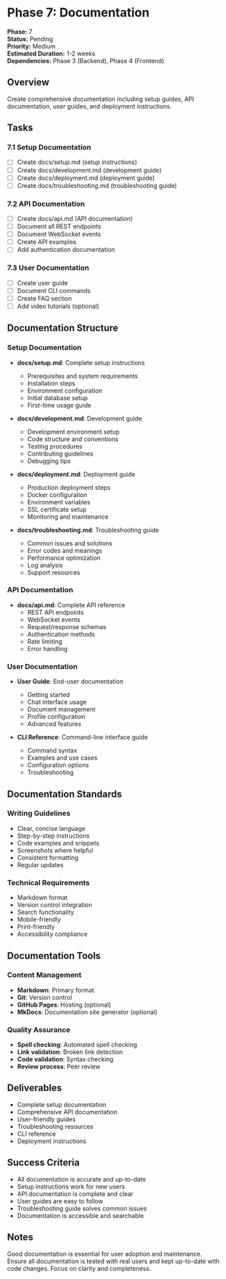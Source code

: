 # Phase 7: Documentation

**Phase:** 7  
**Status:** Pending  
**Priority:** Medium  
**Estimated Duration:** 1-2 weeks  
**Dependencies:** Phase 3 (Backend), Phase 4 (Frontend)

## Overview
Create comprehensive documentation including setup guides, API documentation, user guides, and deployment instructions.

## Tasks

### 7.1 Setup Documentation
- [ ] Create docs/setup.md (setup instructions)
- [ ] Create docs/development.md (development guide)
- [ ] Create docs/deployment.md (deployment guide)
- [ ] Create docs/troubleshooting.md (troubleshooting guide)

### 7.2 API Documentation
- [ ] Create docs/api.md (API documentation)
- [ ] Document all REST endpoints
- [ ] Document WebSocket events
- [ ] Create API examples
- [ ] Add authentication documentation

### 7.3 User Documentation
- [ ] Create user guide
- [ ] Document CLI commands
- [ ] Create FAQ section
- [ ] Add video tutorials (optional)

## Documentation Structure

### Setup Documentation
- **docs/setup.md**: Complete setup instructions
  - Prerequisites and system requirements
  - Installation steps
  - Environment configuration
  - Initial database setup
  - First-time usage guide

- **docs/development.md**: Development guide
  - Development environment setup
  - Code structure and conventions
  - Testing procedures
  - Contributing guidelines
  - Debugging tips

- **docs/deployment.md**: Deployment guide
  - Production deployment steps
  - Docker configuration
  - Environment variables
  - SSL certificate setup
  - Monitoring and maintenance

- **docs/troubleshooting.md**: Troubleshooting guide
  - Common issues and solutions
  - Error codes and meanings
  - Performance optimization
  - Log analysis
  - Support resources

### API Documentation
- **docs/api.md**: Complete API reference
  - REST API endpoints
  - WebSocket events
  - Request/response schemas
  - Authentication methods
  - Rate limiting
  - Error handling

### User Documentation
- **User Guide**: End-user documentation
  - Getting started
  - Chat interface usage
  - Document management
  - Profile configuration
  - Advanced features

- **CLI Reference**: Command-line interface guide
  - Command syntax
  - Examples and use cases
  - Configuration options
  - Troubleshooting

## Documentation Standards

### Writing Guidelines
- Clear, concise language
- Step-by-step instructions
- Code examples and snippets
- Screenshots where helpful
- Consistent formatting
- Regular updates

### Technical Requirements
- Markdown format
- Version control integration
- Search functionality
- Mobile-friendly
- Print-friendly
- Accessibility compliance

## Documentation Tools

### Content Management
- **Markdown**: Primary format
- **Git**: Version control
- **GitHub Pages**: Hosting (optional)
- **MkDocs**: Documentation site generator (optional)

### Quality Assurance
- **Spell checking**: Automated spell checking
- **Link validation**: Broken link detection
- **Code validation**: Syntax checking
- **Review process**: Peer review

## Deliverables
- Complete setup documentation
- Comprehensive API documentation
- User-friendly guides
- Troubleshooting resources
- CLI reference
- Deployment instructions

## Success Criteria
- All documentation is accurate and up-to-date
- Setup instructions work for new users
- API documentation is complete and clear
- User guides are easy to follow
- Troubleshooting guide solves common issues
- Documentation is accessible and searchable

## Notes
Good documentation is essential for user adoption and maintenance. Ensure all documentation is tested with real users and kept up-to-date with code changes. Focus on clarity and completeness.
